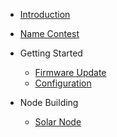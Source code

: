 - [Introduction](en/)
- [Name Contest](en/Name_contest.md)

- Getting Started
  - [Firmware Update](en/device_update.md)
  - [Configuration](en/device_configuration.md)

- Node Building
  - [Solar Node](en/solar_node.md)
